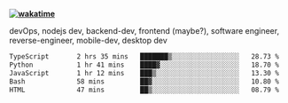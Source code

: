 **[![wakatime](https://wakatime.com/badge/user/87646243-158a-4241-a3cb-668e1fa2dbb8.svg)](https://wakatime.com/@87646243-158a-4241-a3cb-668e1fa2dbb8?style=plastic)**


devOps, nodejs dev, backend-dev, frontend (maybe?), software engineer, reverse-engineer, mobile-dev, desktop dev

<!--START_SECTION:waka-->

```txt
TypeScript       2 hrs 35 mins   ███████▒░░░░░░░░░░░░░░░░░   28.73 %
Python           1 hr 41 mins    ████▓░░░░░░░░░░░░░░░░░░░░   18.70 %
JavaScript       1 hr 12 mins    ███▒░░░░░░░░░░░░░░░░░░░░░   13.30 %
Bash             58 mins         ██▓░░░░░░░░░░░░░░░░░░░░░░   10.80 %
HTML             47 mins         ██▒░░░░░░░░░░░░░░░░░░░░░░   08.79 %
```

<!--END_SECTION:waka-->

